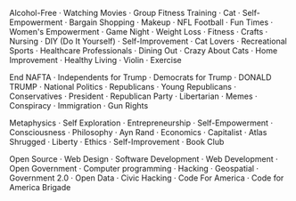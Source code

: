 Alcohol-Free · Watching Movies · Group Fitness Training · Cat · Self-Empowerment · Bargain Shopping · Makeup · NFL Football · Fun Times · Women's Empowerment · Game Night · Weight Loss · Fitness · Crafts · Nursing · DIY (Do It Yourself) · Self-Improvement · Cat Lovers · Recreational Sports · Healthcare Professionals · Dining Out · Crazy About Cats · Home Improvement · Healthy Living · Violin · Exercise

End NAFTA · Independents for Trump · Democrats for Trump · DONALD TRUMP · National Politics · Republicans · Young Republicans · Conservatives · President · Republican Party · Libertarian · Memes · Conspiracy · Immigration · Gun Rights

Metaphysics · Self Exploration · Entrepreneurship · Self-Empowerment · Consciousness · Philosophy · Ayn Rand · Economics · Capitalist · Atlas Shrugged · Liberty · Ethics · Self-Improvement · Book Club

Open Source · Web Design · Software Development · Web Development · Open Government · Computer programming · Hacking · Geospatial · Government 2.0 · Open Data · Civic Hacking · Code For America · Code for America Brigade

